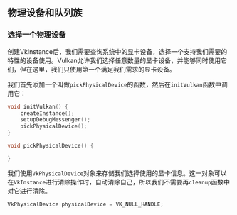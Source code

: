 ## 物理设备和队列族

### 选择一个物理设备
创建VkInstance后，我们需要查询系统中的显卡设备，选择一个支持我们需要的特性的设备使用。Vulkan允许我们选择任意数量的显卡设备，并能够同时使用它们，但在这里，我们只使用第一个满足我们需求的显卡设备。

我们首先添加一个叫做`pickPhysicalDevice`的函数，然后在`initVulkan`函数中调用它：
```c++
void initVulkan() {
    createInstance();
    setupDebugMessenger();
    pickPhysicalDevice();
}

void pickPhysicalDevice() {

}
```
我们使用`VkPhysicalDevice`对象来存储我们选择使用的显卡信息。这一对象可以在`VkInstance`进行清除操作时，自动清除自己，所以我们不需要再`cleanup`函数中对它进行清除。
```c++
VkPhysicalDevice physicalDevice = VK_NULL_HANDLE;
```
